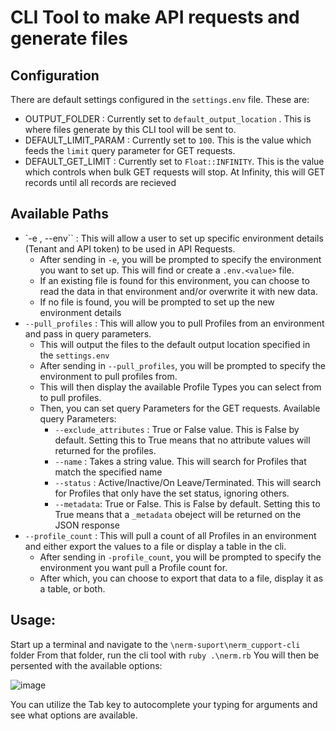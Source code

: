 # CLI Tool to make API requests and generate files

## Configuration
There are default settings configured in the `settings.env` file. These are:
- OUTPUT_FOLDER : Currently set to `default_output_location` . This is where files generate by this CLI tool will be sent to.
- DEFAULT_LIMIT_PARAM : Currently set to `100`. This is the value which feeds the `limit` query parameter for GET requests.
- DEFAULT_GET_LIMIT : Currently set to `Float::INFINITY`. This is the value which controls when bulk GET requests will stop. At Infinity, this will GET records until all records are recieved

## Available Paths
- `-e , --env`` : This will allow a user to set up specific environment details (Tenant and API token) to be used in API Requests.
    - After sending in `-e`, you will be prompted to specify the environment you want to set up. This will find or create a `.env.<value>` file.
    - If an existing file is found for this environment, you can choose to read the data in that environment and/or overwrite it with new data. 
    - If no file is found, you will be prompted to set up the new environment details
- `--pull_profiles` : This will allow you to pull Profiles from an environment and pass in query parameters.
    - This will output the files to the default output location specified in the `settings.env`
    - After sending in `--pull_profiles`, you will be prompted to specify the environment to pull profiles from.
    - This will then display the available Profile Types you can select from to pull profiles.
    - Then, you can set query Parameters for the GET requests. Available query Parameters:
        - `--exclude_attributes` : True or False value. This is False by default. Setting this to True means that no attribute values will returned for the profiles.
        - `--name` : Takes a string value. This will search for Profiles that match the specified name
        - `--status` : Active/Inactive/On Leave/Terminated. This will search for Profiles that only have the set status, ignoring others.
        - `--metadata`: True or False. This is False by default. Setting this to True means that a `_metadata` obeject will be returned on the JSON response
- `--profile_count` : This will pull a count of all Profiles in an environment and either export the values to a file or display a table in the cli.
    - After sending in `-profile_count`, you will be prompted to specify the environment you want pull a Profile count for.
    - After which, you can choose to export that data to a file, display it as a table, or both. 

## Usage: 

Start up a terminal and navigate to the `\nerm-suport\nerm_cupport-cli` folder
From that folder, run the cli tool with `ruby .\nerm.rb`
You will then be persented with the available options:

![image](https://github.com/SecZetta/nerm-support/assets/106765914/cc0e82d9-a3d4-460f-bfb6-f8a6501d3f39)

You can utilize the Tab key to autocomplete your typing for arguments and see what options are available.
